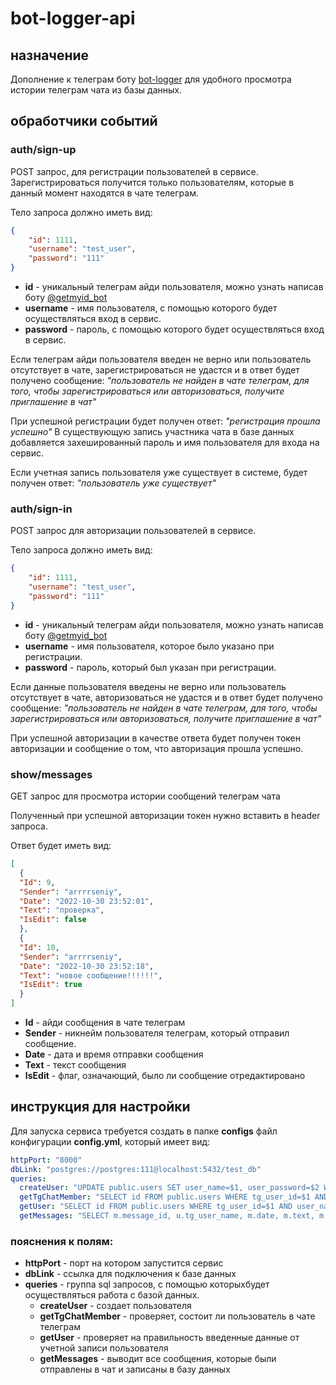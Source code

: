 # bot-logger-api

## назначение

Дополнение к телеграм боту [bot-logger](https://github.com/neutral-jungle-creep/bot-logger) для удобного просмотра истории телеграм чата из базы данных.

## обработчики событий

### auth/sign-up

POST запрос, для регистрации пользователей в сервисе.
Зарегистрироваться получится только пользователям, которые в данный момент находятся в чате телеграм.

Тело запроса должно иметь вид:

```json
{
    "id": 1111,
    "username": "test_user",
    "password": "111"
}
```

- **id** - уникальный телеграм айди пользователя, можно узнать написав боту [@getmyid_bot](https://t.me/getmyid_bot)
- **username** - имя пользователя, с помощью которого будет осуществляться вход в сервис.
- **password** - пароль, с помощью которого будет осуществляться вход в сервис.

Если телеграм айди пользователя введен не верно или пользователь отсутствует в чате, зарегистрироваться не удастся и в ответ будет получено сообщение:
_"пользователь не найден в чате телеграм, для того, чтобы зарегистрироваться или авторизоваться, получите приглашение в чат"_

При успешной регистрации будет получен ответ: _"регистрация прошла успешно"_
В существующую запись участника чата в базе данных добавляется захешированный пароль и имя пользователя для входа на сервис.


Если учетная запись пользователя уже существует в системе, будет получен ответ: _"пользователь уже существует"_


### auth/sign-in

POST запрос для авторизации пользователей в сервисе.

Тело запроса должно иметь вид:
```json
{
    "id": 1111,
    "username": "test_user",
    "password": "111"
}
```

- **id** - уникальный телеграм айди пользователя, можно узнать написав боту [@getmyid_bot](https://t.me/getmyid_bot)
- **username** - имя пользователя, которое было указано при регистрации.
- **password** - пароль, который был указан при регистрации.

Если данные пользователя введены не верно или пользователь отсутствует в чате, авторизоваться не удастся и в ответ будет получено сообщение:
_"пользователь не найден в чате телеграм, для того, чтобы зарегистрироваться или авторизоваться, получите приглашение в чат"_

При успешной авторизации в качестве ответа будет получен токен авторизации и сообщение о том, что авторизация прошла успешно.

### show/messages

GET запрос для просмотра истории сообщений телеграм чата

Полученный при успешной авторизации токен нужно вставить в header запроса.

Ответ будет иметь вид:
```json
[
  {
  "Id": 9,
  "Sender": "arrrrseniy",
  "Date": "2022-10-30 23:52:01",
  "Text": "проверка",
  "IsEdit": false
  },
  {
  "Id": 10,
  "Sender": "arrrrseniy",
  "Date": "2022-10-30 23:52:18",
  "Text": "новое сообщение!!!!!!",
  "IsEdit": true
  }
]
```

- **Id** - айди сообщения в чате телеграм
- **Sender** - никнейм пользователя телеграм, который отправил сообщение.
- **Date** - дата и время отправки сообщения
- **Text** - текст сообщения
- **IsEdit** - флаг, означающий, было ли сообщение отредактировано

## инструкция для настройки

Для запуска сервиса требуется создать в папке **configs** файл конфигурации **config.yml**, который имеет вид:

```yml
httpPort: "8000"
dbLink: "postgres://postgres:111@localhost:5432/test_db"
queries:
  createUser: "UPDATE public.users SET user_name=$1, user_password=$2 WHERE tg_user_id=$3"
  getTgChatMember: "SELECT id FROM public.users WHERE tg_user_id=$1 AND active_user=TRUE"
  getUser: "SELECT id FROM public.users WHERE tg_user_id=$1 AND user_name=$2 AND user_password=$3"
  getMessages: "SELECT m.message_id, u.tg_user_name, m.date, m.text, m.is_edit FROM messages m INNER JOIN users u ON u.id=m.user_id"
```

### пояснения к полям:

- **httpPort** - порт на котором запустится сервис
- **dbLink** - ссылка для подключения к базе данных
- **queries** - группа sql запросов, с помощью которыхбудет осуществляться работа с базой данных.
  - **createUser** - создает пользователя 
  - **getTgChatMember** - проверяет, состоит ли пользователь в чате телеграм
  - **getUser** - проверяет на правильность введенные данные от учетной записи пользователя
  - **getMessages** - выводит все сообщения, которые были отправлены в чат и записаны в базу данных 
